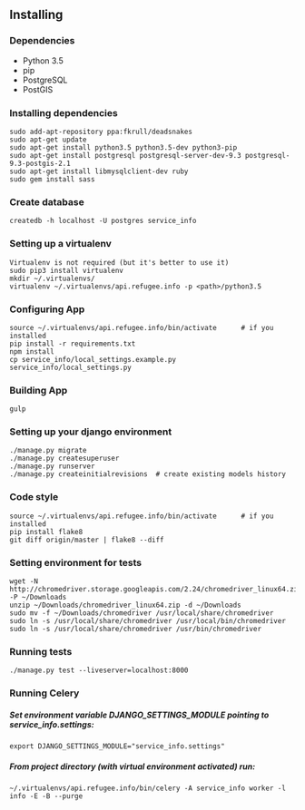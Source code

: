 Installing
----------

### Dependencies
+ Python 3.5
+ pip
+ PostgreSQL
+ PostGIS 

### Installing dependencies
    sudo add-apt-repository ppa:fkrull/deadsnakes
    sudo apt-get update
    sudo apt-get install python3.5 python3.5-dev python3-pip
    sudo apt-get install postgresql postgresql-server-dev-9.3 postgresql-9.3-postgis-2.1
    sudo apt-get install libmysqlclient-dev ruby
    sudo gem install sass

### Create database
    createdb -h localhost -U postgres service_info

### Setting up a virtualenv
    Virtualenv is not required (but it's better to use it)
    sudo pip3 install virtualenv
    mkdir ~/.virtualenvs/
    virtualenv ~/.virtualenvs/api.refugee.info -p <path>/python3.5

### Configuring App
    source ~/.virtualenvs/api.refugee.info/bin/activate      # if you installed
    pip install -r requirements.txt
    npm install
    cp service_info/local_settings.example.py service_info/local_settings.py

### Building App
    gulp

### Setting up your django environment
    ./manage.py migrate
    ./manage.py createsuperuser
    ./manage.py runserver
    ./manage.py createinitialrevisions  # create existing models history

### Code style
    source ~/.virtualenvs/api.refugee.info/bin/activate      # if you installed
    pip install flake8
    git diff origin/master | flake8 --diff

### Setting environment for tests
    wget -N http://chromedriver.storage.googleapis.com/2.24/chromedriver_linux64.zip -P ~/Downloads
    unzip ~/Downloads/chromedriver_linux64.zip -d ~/Downloads
    sudo mv -f ~/Downloads/chromedriver /usr/local/share/chromedriver
    sudo ln -s /usr/local/share/chromedriver /usr/local/bin/chromedriver
    sudo ln -s /usr/local/share/chromedriver /usr/bin/chromedriver

### Running tests
    ./manage.py test --liveserver=localhost:8000


### Running Celery

##### Set environment variable DJANGO_SETTINGS_MODULE pointing to service_info.settings:
    export DJANGO_SETTINGS_MODULE="service_info.settings"
##### From project directory (with virtual environment activated) run:
    ~/.virtualenvs/api.refugee.info/bin/celery -A service_info worker -l info -E -B --purge
    

